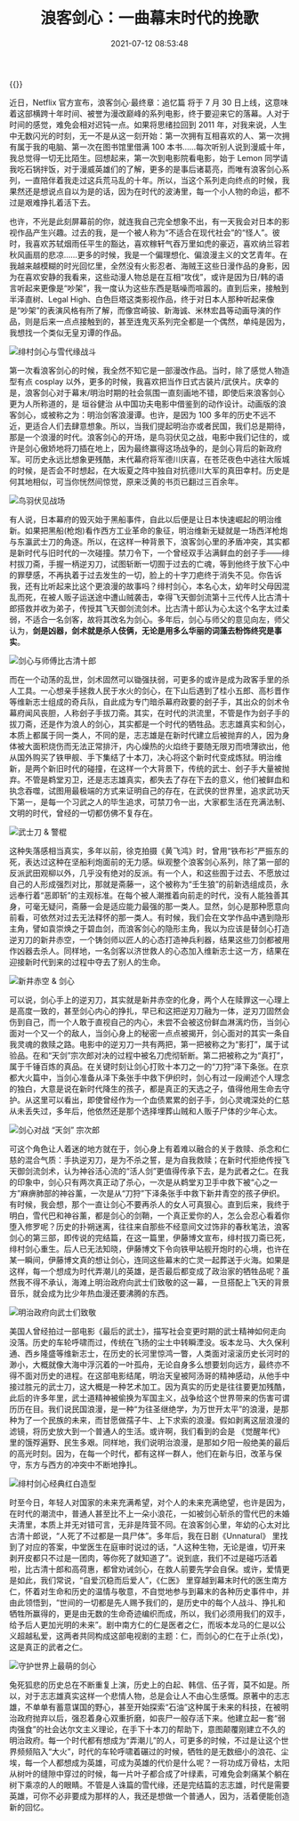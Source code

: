 ﻿---
abbrlink: 673523131
categories:
- 生活感悟
copyright: true
date: 2021-07-12 08:53:48
slug: 673523131
tags:
- 电影
- 浪客剑心
- 日本
- 感悟
- 佐藤健
title: 浪客剑心：一曲幕末时代的挽歌
toc: true
---
{{<douban type="movie" id="33407124">}}

近日，Netflix 官方宣布，浪客剑心·最终章：追忆篇 将于 7 月 30 日上线，这意味着这部横跨十年时间、被誉为漫改巅峰的系列电影，终于要迎来它的落幕。人对于时间的感觉，难免会相对迟钝一点。如果将思绪拉回到 2011 年，对我来说，人生中无数闪光的时刻，无一不是从这一刻开始：第一次拥有互相喜欢的人、第一次拥有属于我的电脑、第一次在图书馆里借满 100 本书……每次听别人说到漫威十年，我总觉得一切无比陌生。回想起来，第一次到电影院看电影，始于 Lemon 同学请我吃石锅拌饭，对于漫威英雄们的了解，更多的是事后诸葛亮，而唯有浪客剑心系列，一直陪伴着我走过这兵荒马乱的十年。所以，当这个系列走向终点的时候，我果然还是想说点自以为是的话，因为在时代的波涛里，每一个小人物的命运，都不过是艰难挣扎着活下去。

也许，不光是此刻屏幕前的你，就连我自己完全想象不出，有一天我会对日本的影视作品产生兴趣。过去的我，是一个被人称为“不适合在现代社会”的“怪人”。彼时，我喜欢苏轼烟雨任平生的豁达，喜欢稼轩气吞万里如虎的豪迈，喜欢纳兰容若秋风画扇的悲凉……更多的时候，我是一个偏理想化、偏浪漫主义的文艺青年。在我越来越模糊的时光回忆里，全然没有火影忍者、海贼王这些日漫作品的身影，因为在喜欢安静的我看来，这些动漫人物总是在互相“攻伐”，或许是因为日/韩的语言听起来更像是“吵架”，我一度认为这些东西是聒噪而喧嚣的。直到后来，接触到半泽直树、Legal High、白色巨塔这类影视作品，终于对日本人那种听起来像是“吵架”的表演风格有所了解，而像宫崎骏、新海诚、米林宏昌等动画导演的作品，则是后来一点点接触到的，甚至连鬼灭系列完全都是一个偶然，单纯是因为，我想找一个类似无皇刃谭的作品。

![绯村剑心与雪代缘战斗](https://i.loli.net/2021/07/17/h4q9frIXGyATeZS.jpg)

第一次看浪客剑心的时候，我全然不知它是一部漫改作品。当时，除了感觉人物造型有点 cosplay 以外，更多的时候，我喜欢把当作日式古装片/武侠片。庆幸的是，浪客剑心对于幕末/明治时期的社会氛围一直刻画地不错，即使后来浪客剑心更为人所称道的，是 垣谷健治 从中国功夫电影中借鉴到的动作设计。动画版的浪客剑心，或被称之为：明治剑客浪漫谭。也许，是因为 100 多年的历史不远不近，更适合人们去肆意想象。所以，当我们提起明治亦或者民国，我们总是期待，那是一个浪漫的时代。浪客剑心的开场，是鸟羽伏见之战，电影中我们记住的，或许是剑心傲娇地将刀插在地上，因为最终赢得这场战争的，是剑心背后的新政府军。可历史永远比想象更残酷，末代幕府将军德川庆喜，在苍茫夜色中逃往大阪城的时候，是否会不时想起，在大坂夏之阵中独自对抗德川大军的真田幸村。历史是何其地相似，可当你恍然间惊觉，原来泛黄的书页已翻过三百余年。

![鸟羽伏见战场](https://i.loli.net/2021/07/09/hMPNtmfHd8FKOrn.jpg)

有人说，日本幕府的毁灭始于黑船事件，自此以后便是让日本快速崛起的明治维新。如果把黑船(枪炮)看作西方工业革命的象征，明治维新无疑就是一场西洋枪炮与东瀛武士刀的角逐。所以，在这样一种背景下，浪客剑心里的矛盾冲突，其实都是新时代与旧时代的一次碰撞。禁刀令下，一个曾经双手沾满鲜血的刽子手——绯村拔刀斋，手握一柄逆刃刀，试图斩断一切囿于过去的亡魂，等到他终于放下心中的罪孽感，不再执着于过去发生的一切，脸上的十字刀疤终于消失不见。你告诉我，还有比听起来比这个更浪漫的故事吗？绯村剑心，本名心太，幼年时父母因混乱而死，在被人贩子运送途中遭山贼袭击，幸得飞天御剑流第十三代传人比古清十郎搭救并收为弟子，传授其飞天御剑流剑术。比古清十郎认为心太这个名字太过柔弱，不适合一名剑客，故将其改名为剑心。多年后，剑心与师父的意见向左，师父认为，**剑是凶器，剑术就是杀人伎俩，无论是用多么华丽的词藻去粉饰终究是事实**。

![剑心与师傅比古清十郎](https://i.loli.net/2021/07/09/dFegZqaQ23J8VCP.jpg)

而在一个动荡的乱世，剑术固然可以锄强扶弱，可更多的或许是成为政客手里的杀人工具。一心想亲手拯救人民于水火的剑心，在下山后遇到了桂小五郎、高杉晋作等维新志士组成的奇兵队，自此成为专门暗杀幕府政要的刽子手，其出众的剑术令幕府闻风丧胆，人称刽子手拔刀斋。其实，在时代的洪流里，不管是作为刽子手的拔刀斋，还是作为浪人的剑心，其实都是一个时代的牺牲品。志志雄真实和剑心，本质上都属于同一类人，不同的是，志志雄是在新时代建立后被抛弃的人，因为身体被大面积烧伤而无法正常排汗，内心燥热的火焰终于要随无限刃而喷薄欲出，他从国外购买了铁甲舰、手下集结了十本刀，决心将这个新时代变成炼狱。明治维新，是两个新旧时代的碰撞，在这样一个大背景下，传统的武士、刽子手大量被抛弃。不管是鹈堂刃卫，还是志志雄真实，都失去了存在下去的意义，他们被鲜血和执念吞噬，试图用最极端的方式来证明自己的存在，在武侠的世界里，追求武功天下第一，是每一个习武之人的毕生追求，可禁刀令一出，大家都生活在充满法制、文明的时代，曾经的一切都仿佛不复存在。

![武士刀 & 警棍](https://i.loli.net/2021/07/09/VtUchpjIKZeBrWL.jpg)

这种失落感相当真实，多年以前，徐克拍摄《黄飞鸿》时，曾用“铁布衫”严振东的死，表达过这种在坚船利炮面前的无力感。纵观整个浪客剑心系列，除了第一部的反派武田观柳以外，几乎没有绝对的反派。有一个人，和这些囿于过去、不愿放过自己的人形成强烈对比，那就是斋藤一，这个被称为“壬生狼”的前新选组成员，永远奉行着“恶即斩”的主观标准。在每个被人潮推着向前走的时代，没有人能独善其身，可毫无疑问，斋藤一会是适应能力最强的那一类人。显然，剑心是那种愿意向前看，可依然对过去无法释怀的那一类人。有时候，我们会在文学作品中遇到隐形主角，譬如袁崇焕之于碧血剑，而浪客剑心的隐形主角，我以为应该是替剑心打造逆刃刀的新井赤空，一个铸剑师以匠人的心态打造神兵利器，结果这些刀剑都被用作凶器去杀人。同样地，一名剑客以济世救人的心态加入维新志士这一方，结果在迎接新时代到来的过程中夺去了别人的生命。

![新井赤空 & 剑心](https://i.loli.net/2021/07/09/vHI38FRoG9MOVWf.png)

可以说，剑心手上的逆刃刀，其实就是新井赤空的化身，两个人在赎罪这一心理上是高度一致的，甚至剑心内心的挣扎，早已和这把逆刃刀融为一体，逆刃刀固然会伤到自己，而一个人敢于直视自己的内心，未尝不会被这份鲜血淋漓灼伤，当剑心面对一个又一个的敌人，当剑心身上的秘密一点点被揭开，剑心面对的其实一条自我灵魂的救赎之路。电影中的逆刃刀一共有两把，第一把被称之为“影打”，属于试验品。在和“天剑”宗次郎对决的过程中被名刀虎彻斩断。第二把被称之为“真打”，属于千锤百炼的真品。在关键时刻让剑心打败十本刀之一的“刀狩”泽下条张。在京都大火篇中，当剑心准备从泽下条张手中救下伊织时，剑心有过一段阐述个人理念的独白，大意是说在新时代降生的孩子，都是真正的天选之子，值得他用生命去守护。从这里可以看出，即使曾经作为一个血债累累的刽子手，剑心灵魂深处的仁慈从未丢失过，多年后，他依然还是那个选择埋葬山贼和人贩子尸体的少年心太。

![剑心对战 “天剑” 宗次郎](https://i.loli.net/2021/07/09/toA6xTNQyYqGIZK.png)

可这个角色让人着迷的地方就在于，剑心身上有着难以融合的关于救赎、杀念和仁慈的混合气质：手执逆刃刀，是为不杀之誓，是为自我救赎；在新时代拒绝传授飞天御剑流剑术，认为神谷活心流的“活人剑”更值得传承下去，是为武者之仁。在我的印象中，剑心只有两次真正动了杀心，一次是从鹈堂刃卫手中救下被“心之一方”麻痹肺部的神谷薰，一次是从“刀狩”下泽条张手中救下新井青空的孩子伊织。有时候，我会想，那个一直让剑心不要再杀人的女人可真狠心。直到后来，我终于明白，雪代巴和神谷薰，都是剑心的剑鞘，一个真正爱你的人，怎么会忍心看着你堕入修罗呢？历史的扑朔迷离，往往来自那些不经意间文过饰非的春秋笔法，浪客剑心的第三部，即传说的完结篇，在这一篇里，伊藤博文宣布，绯村拔刀斋已死，绯村剑心重生。后人已无法知晓，伊藤博文下令向铁甲站舰开炮时的心境，也许在某一瞬间，伊藤博文真的想让剑心，连同这些幕末的亡灵一起葬送于火海。如果是这样，每一个想成为时代弄潮儿的英雄，是否最后都变成了政治家的牺牲品呢？虽然我不得不承认，海滩上明治政府向武士们致敬的这一幕，一旦搭配上飞天的背景音乐，就会成为比少年热血漫还要沸腾的东西。

![明治政府向武士们致敬](https://i.loli.net/2021/07/09/R2XldmgBs47wauW.jpg)

美国人曾经拍过一部电影《最后的武士》，描写社会变更时期的武士精神如何走向没落。历史的车轮呼啸而过，传统在飞扬的尘土中转瞬湮没。坂本龙马、大久保利通、西乡隆盛等维新志士，在历史的长河里惊鸿一瞥，人类面对滚滚历史长河时的渺小，大概就像大海中浮沉着的一叶孤舟，无论自身多么想要划向远方，最终亦不得不面对历史的进程。在这部电影结尾，明治天皇被阿汤哥的精神感动，从他手中接过胜元的武士刀，这大概是一种艺术加工。因为真实的历史是往往要更加残酷，此后的许多年里，武士道精神被偷换为军国主义，战争给这个世界带来的伤害可谓历历在目。我们说民国浪漫，是一种“为往圣继绝学，为万世开太平”的浪漫，是那种为了一个民族的未来，而甘愿做孺子牛、上下求索的浪漫。假如剥离这层浪漫的滤镜，将历史放大到一个普通人的生活。或许啊，我们看到的会是 《觉醒年代》 里的饿殍遍野、民生多艰。同样地，我们说明治浪漫，是那如夕阳一般绝美的最后的高光时刻。因为，在每一个时代，都有这样一群人，他们在新与旧，改革与保守，东方与西方的冲突中不断地挣扎。

![绯村剑心经典红白造型](https://i.loli.net/2021/07/17/yDOkYUMW2i8qanN.jpg)

时至今日，年轻人对国家的未来充满希望，对个人的未来充满绝望，也许是因为，在时代的潮流中，普通人甚至比不上一朵小浪花，一如被剑心斩杀的雪代巴的未婚夫清里，本质上并无对错可言，无非是阵营不同。在浪客剑心里，年幼的心太对比古清十郎说，“人死了不过都是一具尸体”。多年后，我在日剧《Unnatural》 里找到了对应的答案，中堂医生在庭审时说过的话，“人这种生物，无论是谁，切开来剥开皮都只不过是一团肉，等你死了就知道了”。说到底，我们不过是碰巧活着啦，比古清十郎和高荷惠，都曾劝诫剑心，在救人前要先学会自保。或许，爱情更是如此，我们常说，“自爱沉稳而后爱人”，《仁医》 里穿越到幕末时代的医生南方仁，怀着对生命和历史的温情与敬意，不自觉地参与到幕末的各种历史事件中，并由此领悟到，“世间的一切都是先人赐予我们的，是历史中的每个人战斗、挣扎和牺牲所赢得的，更是由无数的生命奇迹编织而成，所以，我们必须用我们的双手，给予后人更加光明的未来”。剧中南方仁的仁是医者之仁，而坂本龙马的仁是以公义超越私爱，这两者共同构成这部电视剧的主题：仁，而剑心的仁在于止杀(戈)，这是真正的武者之仁。

![守护世界上最萌的剑心](https://i.loli.net/2021/07/17/gFtbwBVfTsU1oql.jpg)

兔死狐悲的历史总在不断重复上演，历史上的白起、韩信、伍子胥，莫不如是。所以，对于志志雄真实这样一个悲情人物，总是会让人不由心生感慨。原著中的志志雄，不单单有蓄意谋国的野心，甚至开始探索“石油”这种属于未来的科技，在被明治政府抛弃以后，强忍着身心双重折磨，如丧尸一般存活下来。他建立起一套“弱肉强食”的社会达尔文主义理论，在手下十本刀的帮助下，意图颠覆刚建立不久的明治政府。每一个时代都有想成为“弄潮儿”的人，可更多的时候，不过是让这个世界频频陷入“大火”，时代的车轮呼啸着碾过的时候，牺牲的是无数细小的浪花、尘埃，每一个人都想成为英雄，可成为英雄的代价是什么呢？一将功成万骨枯，太阳从树叶的缝隙中穿过的时候，每一片叶子都合成了叶绿素，可难免会刺痛某个躺在树下乘凉的人的眼睛。不管是人诛篇的雪代缘，还是完结篇的志志雄，时代是需要英雄，可你不必非要成为那样的人，我还是想做一个普通人，因为，活着便能创造新的回忆。
